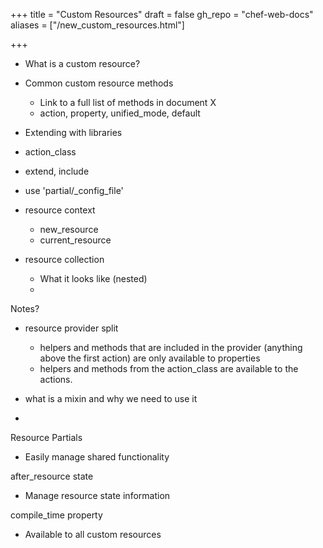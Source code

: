 +++
title = "Custom Resources"
draft = false
gh_repo = "chef-web-docs"
aliases = ["/new_custom_resources.html"]

+++

- What is a custom resource?
- Common custom resource methods
  - Link to a full list of methods in document X
  - action, property, unified_mode, default
- Extending with libraries
- action_class
- extend, include
- use 'partial/_config_file'

- resource context
  - new_resource
  - current_resource
- resource collection
  - What it looks like (nested)
  -

Notes?

- resource provider split
  - helpers and methods that are included in the provider (anything above the first action) are only available to properties
  - helpers and methods from the action_class are available to the actions.

- what is a mixin and why we need to use it
-

Resource Partials
- Easily manage shared functionality

after_resource state
- Manage resource state information

compile_time property
- Available to all custom resources
